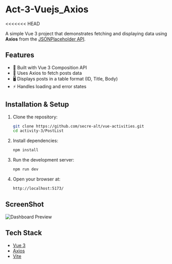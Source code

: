 # Act-3-Vuejs_Axios
<<<<<<< HEAD

A simple Vue 3 project that demonstrates fetching and displaying data using **Axios** from the [JSONPlaceholder API](https://jsonplaceholder.typicode.com/).

## Features
- 📌 Built with Vue 3 Composition API  
- 📡 Uses Axios to fetch posts data  
- 🖥️ Displays posts in a table format (ID, Title, Body)  
- ⚡ Handles loading and error states  


## Installation & Setup
1. Clone the repository:
   ```bash
   git clone https://github.com/secre-alt/vue-activities.git
   cd activity-3/PostList

2. Install dependencies:
    ```bash
    npm install
3. Run the development server:
    ```bash
    npm run dev
4. Open your browser at:
    ```bash
    http://localhost:5173/

## ScreenShot
![Dashboard Preview](Postlist.png)

## Tech Stack
- [Vue 3](https://vuejs.org/)
- [Axios](https://axios-http.com/)
- [Vite](https://vitejs.dev/)
